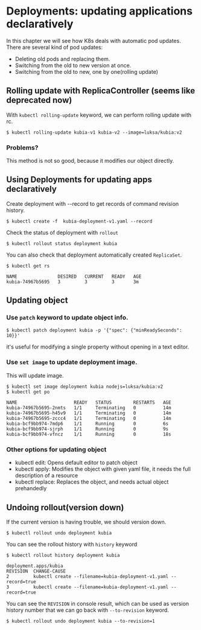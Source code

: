 # Deployments: updating applications declaratively

In this chapter we will see how K8s deals with automatic pod updates.
There are several kind of pod updates:
- Deleting old pods and replacing them.
- Switching from the old to new version at once.
- Switching from the old to new, one by one(rolling update)

## Rolling update with ReplicaController (seems like deprecated now)
With `kubectl rolling-update` keyword, we can perform rolling update with rc.
```console
$ kubectl rolling-update kubia-v1 kubia-v2 --image=luksa/kubia:v2
```
### Problems?
This method is not so good, because it modifies our object directly.

## Using Deployments for updating apps declaratively
Create deployment with --record to get records of command revision history.
```console
$ kubectl create -f  kubia-deployment-v1.yaml --record
```
Check the status of deployment with `rollout`
```console
$ kubectl rollout status deployment kubia
```
You can also check that deployment automatically created `ReplicaSet`.
```console
$ kubectl get rs

NAME               DESIRED   CURRENT   READY   AGE
kubia-74967b5695   3         3         3       3m
```

## Updating object

### Use `patch` keyword to update object info.
```console
$ kubectl patch deployment kubia -p '{"spec": {"minReadySeconds": 10}}'
```
it's useful for modifying a single property without opening in a text editor.

### Use `set image` to update deployment image.
This will update image.
```console
$ kubectl set image deployment kubia nodejs=luksa/kubia:v2
$ kubectl get po 

NAME                     READY   STATUS        RESTARTS   AGE
kubia-74967b5695-2nmts   1/1     Terminating   0          14m
kubia-74967b5695-h45v9   1/1     Terminating   0          14m
kubia-74967b5695-zccc4   1/1     Terminating   0          14m
kubia-bcf9bb974-7mdp6    1/1     Running       0          6s
kubia-bcf9bb974-sjrph    1/1     Running       0          9s
kubia-bcf9bb974-vfncz    1/1     Running       0          18s
```
### Other options for updating object
- kubectl edit: Opens default editor to patch object 
- kubectl apply: Modifies the object with given yaml file, it needs the full description of a resource
- kubectl replace: Replaces the object, and needs actual object prehandedly

## Undoing rollout(version down)
If the current version is having trouble, we should version down.
```console
$ kubectl rollout undo deployment kubia
```
You can see the rollout history with `history` keyword
```console
$ kubectl rollout history deployment kubia

deployment.apps/kubia 
REVISION  CHANGE-CAUSE
2         kubectl create --filename=kubia-deployment-v1.yaml --record=true
3         kubectl create --filename=kubia-deployment-v1.yaml --record=true
```
You can see the `REVISION` in console result, which can be used as version history number that we can go back with `--to-revision` keyword.
```console
$ kubectl rollout undo deployment kubia --to-revision=1
```
